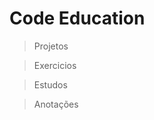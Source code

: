 Code Education 
==========================================================

> Projetos

> Exercicios 

> Estudos

> Anotações


